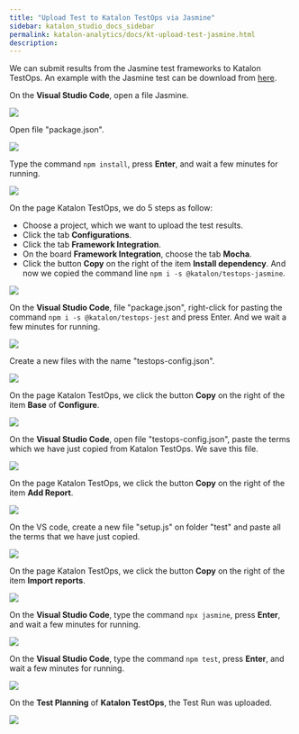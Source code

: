 ```yaml
---
title: "Upload Test to Katalon TestOps via Jasmine" 
sidebar: katalon_studio_docs_sidebar
permalink: katalon-analytics/docs/kt-upload-test-jasmine.html
description: 
---
```


We can submit results from the Jasmine test frameworks to Katalon TestOps. An example with the Jasmine test can be download from [here](https://github.com/katalon-studio/testops-report-js.git).

On the **Visual Studio Code**, open a file Jasmine.

![](https://github.com/katalon-studio/docs-images/raw/master/katalon-analytics/docs/kt-upload-test-jasmine/kt_vs_code_open_pack_jasmine.png)

Open file "package.json".

![](https://github.com/katalon-studio/docs-images/raw/master/katalon-analytics/docs/kt-upload-test-jasmine/kt_vs_code_open_json.png)

Type the command `npm install`, press **Enter**, and wait a few minutes for running.

![](https://github.com/katalon-studio/docs-images/raw/master/katalon-analytics/docs/kt-upload-test-jasmine/kt_vs_code_npm_install.png)

On the page Katalon TestOps, we do 5 steps as follow:
* Choose a project, which we want to upload the test results.
* Click the tab **Configurations**.
* Click the tab **Framework Integration**.
* On the board **Framework Integration**, choose the tab **Mocha**.
* Click the button **Copy** on the right of the item **Install dependency**. And now we copied the command line `npm i -s @katalon/testops-jasmine`.

![](https://github.com/katalon-studio/docs-images/raw/master/katalon-analytics/docs/kt-upload-test-jasmine/kt_jas_install_dependency.png)

On the **Visual Studio Code**, file "package.json", right-click for pasting the command `npm i -s @katalon/testops-jest` and press Enter. And we wait a few minutes for running.

![](https://github.com/katalon-studio/docs-images/raw/master/katalon-analytics/docs/kt-upload-test-jasmine/kt_vs_code_paste_npm_command.png)

Create a new files with the name "testops-config.json".

![](https://github.com/katalon-studio/docs-images/raw/master/katalon-analytics/docs/kt-upload-test-jasmine/kt_vs_code_create_config_json.png)

On the page Katalon TestOps, we click the button **Copy** on the right of the item **Base** of **Configure**. 

![](https://github.com/katalon-studio/docs-images/raw/master/katalon-analytics/docs/kt-upload-test-jasmine/kt_copy_configure_base.png)

On the **Visual Studio Code**, open file "testops-config.json", paste the terms which we have just copied from Katalon TestOps. We save this file.

![](https://github.com/katalon-studio/docs-images/raw/master/katalon-analytics/docs/kt-upload-test-jasmine/kt_vs_code_paste_testops_config.png)

On the page Katalon TestOps, we click the button **Copy** on the right of the item **Add Report**. 

![](https://github.com/katalon-studio/docs-images/raw/master/katalon-analytics/docs/kt-upload-test-jasmine/kt_add_report_copy.png)

On the VS code, create a new file "setup.js" on folder "test" and paste all the terms that we have just copied.

![](https://github.com/katalon-studio/docs-images/raw/master/katalon-analytics/docs/kt-upload-test-jasmine/kt_setup_js.png)

On the page Katalon TestOps, we click the button **Copy** on the right of the item **Import reports**. 

![](https://github.com/katalon-studio/docs-images/raw/master/katalon-analytics/docs/kt-upload-test-jasmine/kt_copy_import_report.png)

On the **Visual Studio Code**, type the command `npx jasmine`, press **Enter**, and wait a few minutes for running.

![](https://github.com/katalon-studio/docs-images/raw/master/katalon-analytics/docs/kt-upload-test-jasmine/kt_vs_code_npx_jas.png)

On the **Visual Studio Code**, type the command `npm test`, press **Enter**, and wait a few minutes for running.

![](https://github.com/katalon-studio/docs-images/raw/master/katalon-analytics/docs/kt-upload-test-jasmine/kt_vs_code_npm_test.png)

On the **Test Planning** of **Katalon TestOps**, the Test Run was uploaded.

![](https://github.com/katalon-studio/docs-images/raw/master/katalon-analytics/docs/kt-upload-test-jasmine/kt_upload_test_planning.png)